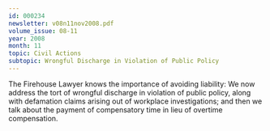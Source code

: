 ```yaml
---
id: 000234
newsletter: v08n11nov2008.pdf
volume_issue: 08-11
year: 2008
month: 11
topic: Civil Actions
subtopic: Wrongful Discharge in Violation of Public Policy
---
```


The Firehouse Lawyer knows the importance of avoiding liability: We now address the tort of wrongful discharge in violation of public policy, along with defamation claims arising out of workplace investigations; and then we talk about the payment of compensatory time in lieu of overtime compensation.